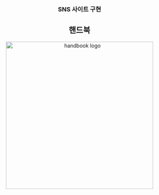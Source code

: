 <div align='center'>
<h3>SNS 사이트 구현</h3>
<h2>핸드북</h2>
<img src='https://github.com/ssangyongHandbook/handbook/assets/124232240/f086e79a-7b6b-4cdb-9502-65050c27db90' alt='handbook logo' width='400'>
</div>
<div>
</div>

